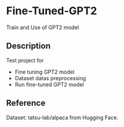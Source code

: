 # Fine-Tuned-GPT2
Train and Use of GPT2 model

## Description
Test project for
- Fine tuning GPT2 model
- Dataset datas preprocessing
- Run fine-tuned GPT2 model

## Reference
Dataset: tatsu-lab/alpaca from Hugging Face.

